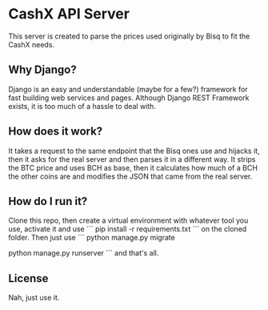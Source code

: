 # CashX API Server
This server is created to parse the prices used originally by Bisq to fit the CashX needs.

## Why Django?
Django is an easy and understandable (maybe for a few?) framework for fast building web services and pages. Although Django REST Framework exists, it is too much of a hassle to deal with.

## How does it work?
It takes a request to the same endpoint that the Bisq ones use and hijacks it, then it asks for the real server and then parses it in a different way.
It strips the BTC price and uses BCH as base, then it calculates how much of a BCH the other coins are and modifies the JSON that came from the real server.

## How do I run it?
Clone this repo, then create a virtual environment with whatever tool you use, activate it and use
´´´
pip install -r requirements.txt
´´´
on the cloned folder.
Then just use
´´´
python manage.py migrate

python manage.py runserver
´´´
and that's all.

## License
Nah, just use it.